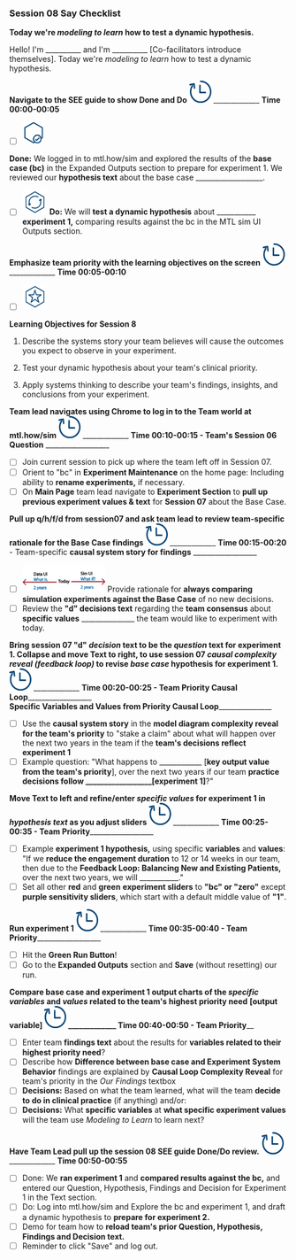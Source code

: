 ### Session 08 Say Checklist

**Today we're _modeling to learn_ how to test a dynamic hypothesis.**

Hello! I'm __________ and I'm __________ [Co-facilitators introduce themselves]. Today we're _modeling to learn_ how to test a dynamic hypothesis.

**Navigate to the SEE guide to show Done and Do**
[<img src = "https://github.com/lzim/teampsd/blob/master/resources/icons/timestamp.png" height = "40" width = "40" style ="display: inline-block"/>](#.) _____________ **Time 00:00-00:05** 

- [ ] [<img src = "https://github.com/lzim/teampsd/blob/master/resources/icons/done.png" height = "40" width = "40">](#.)  

**Done:** We logged in to mtl.how/sim and explored the results of the **base case (bc)** in the Expanded Outputs section to prepare for experiment 1. We reviewed our **hypothesis text** about the base case ___________________.

- [ ] [<img src = "https://github.com/lzim/teampsd/blob/master/resources/icons/do.png" height = "45" width = "45">](#.) **Do:** We will **test a dynamic hypothesis** about ___________ **experiment 1,** comparing results against the bc in the MTL sim UI Outputs section.

**Emphasize team priority with the learning objectives on the screen**
[<img src = "https://github.com/lzim/teampsd/blob/master/resources/icons/timestamp.png" height = "40" width = "40" style ="display: inline-block"/>](#.) _____________ **Time 00:05-00:10** 
- [ ] [<img src = "https://github.com/lzim/teampsd/blob/master/resources/icons/learning_objectives.png" height = "45" width = "45">](#.) 

**Learning Objectives for Session 8**

1. Describe the systems story your team believes will cause the outcomes you expect to observe in your experiment.

2. Test your dynamic hypothesis about your team's clinical priority.

3. Apply systems thinking to describe your team's findings, insights, and conclusions from your experiment.

**Team lead navigates using Chrome to log in to the Team world at **mtl.how/sim****
[<img src = "https://github.com/lzim/teampsd/blob/master/resources/icons/timestamp.png" height = "40" width = "40" style ="display: inline-block"/>](#.) _____________ **Time 00:10-00:15 - Team's Session 06 Question** __________________

- [ ] Join current session to pick up where the team left off in Session 07.
- [ ] Orient to "bc" in **Experiment Maintenance** on the home page: Including ability to **rename experiments,** if necessary.
- [ ] On **Main Page** team lead navigate to **Experiment Section** to **pull up previous experiment values & text** for **Session 07** about the Base Case.

**Pull up **q/h/f/d** from session07 and ask **team lead** to review **team-specific** rationale for the **Base Case** findings**
[<img src = "https://github.com/lzim/teampsd/blob/master/resources/icons/timestamp.png" height = "40" width = "40" style ="display: inline-block"/>](#.) _____________ **Time 00:15-00:20** - Team-specific **causal system story for findings** __________________

- [ ] [<img src = "https://raw.githubusercontent.com/lzim/teampsd/master/resources/illustrations/data_ui_sim_ui.png" height = "50" width = "150">](#.) Provide rationale for **always comparing simulation experiments against the Base Case** of no new decisions.
- [ ] Review the **"d" decisions text** regarding the **team consensus** about **specific values** _______________ the team would like to experiment with today.    

**Bring session 07 "d" _decision_ text to be the _question_ text for experiment 1. Collapse and move Text to right, to use session 07 _causal complexity reveal (feedback loop)_ to revise _base case_ hypothesis for experiment 1.**
[<img src = "https://github.com/lzim/teampsd/blob/master/resources/icons/timestamp.png" height = "40" width = "40" style ="display: inline-block"/>](#.) _____________ **Time 00:20-00:25 - Team Priority Causal Loop**__________________   
**Specific Variables and Values from Priority Causal Loop**_______________

- [ ] Use the **causal system story** in the **model diagram complexity reveal for the team's priority** to "stake a claim" about what will happen over the next two years in the team if the **team's decisions reflect experiment 1** 
- [ ] Example question: "What happens to ____________ [**key output value from the team's priority**], over the next two years if our team **practice decisions follow __________________[experiment 1]**?"

**Move Text to left and refine/enter _specific values_ for experiment 1 in *hypothesis text* as you adjust sliders**
[<img src = "https://github.com/lzim/teampsd/blob/master/resources/icons/timestamp.png" height = "40" width = "40" style ="display: inline-block"/>](#.) _____________ **Time 00:25-00:35  - Team Priority**__________________

- [ ] Example **experiment 1 hypothesis,** using specific **variables** and **values**: "If we **reduce the engagement duration** to 12 or 14 weeks in our team, then due to the **Feedback Loop: Balancing New and Existing Patients,** over the next two years, we will ___________." 
- [ ] Set all other **red** and **green** **experiment sliders** to **"bc" or "zero"** except **purple sensitivity sliders**, which start with a default middle value of **"1"**.

**Run experiment 1**
[<img src = "https://github.com/lzim/teampsd/blob/master/resources/icons/timestamp.png" height = "40" width = "40" style ="display: inline-block"/>](#.) _____________ **Time 00:35-00:40  - Team Priority**__________________
- [ ] Hit the **Green Run Button**!
- [ ] Go to the **Expanded Outputs** section and **Save** (without resetting) our run. 

**Compare base case and experiment 1 output charts of the _specific variables_ and _values_ related to the team's highest priority need** ________________[output variable]
[<img src = "https://github.com/lzim/teampsd/blob/master/resources/icons/timestamp.png" height = "40" width = "40" style ="display: inline-block"/>](#.) _____________ **Time 00:40-00:50 - Team Priority**__________________

- [ ] Enter team **findings text** about the results for **variables related to their highest priority need**? 
- [ ] Describe how **Difference between base case and Experiment System Behavior** findings are explained by **Causal Loop Complexity Reveal** for team's priority in the *Our Findings* textbox
- [ ] **Decisions:** Based on what the team learned, what will the team **decide to do in clinical practice** (if anything) and/or:
- [ ] **Decisions:** What **specific variables** at **what specific experiment values**  will the team use _Modeling to Learn_ to learn next?

**Have Team Lead pull up the session 08 SEE guide Done/Do review.**
[<img src = "https://github.com/lzim/teampsd/blob/master/resources/icons/timestamp.png" height = "40" width = "40" style ="display: inline-block"/>](#.) _____________ **Time 00:50-00:55**  

- [ ] Done: We **ran experiment 1** and **compared results against the bc,** and entered our Question, Hypothesis, Findings and Decision for Experiment 1 in the Text section.
- [ ] Do: Log into mtl.how/sim and Explore the bc and experiment 1, and draft a dynamic hypothesis to **prepare for experiment 2.**
- [ ] Demo for team how to **reload team's prior Question, Hypothesis, Findings and Decision text.** 
- [ ] Reminder to click "Save" and log out. 
